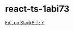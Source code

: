 # react-ts-1abi73

[Edit on StackBlitz ⚡️](https://stackblitz.com/edit/react-ts-1abi73)












